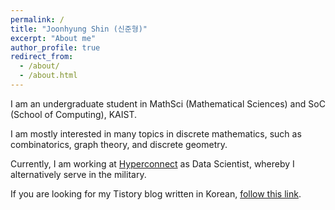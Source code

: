 ```yaml
---
permalink: /
title: "Joonhyung Shin (신준형)"
excerpt: "About me"
author_profile: true
redirect_from: 
  - /about/
  - /about.html
---
```


I am an undergraduate student in MathSci (Mathematical Sciences) and SoC (School of Computing), KAIST.

I am mostly interested in many topics in discrete mathematics, such as combinatorics, graph theory, and discrete geometry.

Currently, I am working at [Hyperconnect](https://hyperconnect.com/?lang=en) as Data Scientist, whereby I alternatively serve in the military.

If you are looking for my Tistory blog written in Korean, [follow this link](https://tistory.joonhyung.xyz/).
